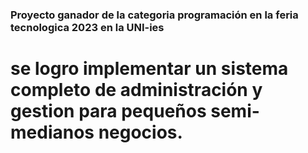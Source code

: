 ### Proyecto ganador de la categoria programación en la feria tecnologica 2023 en la UNI-ies

# se logro implementar un sistema completo de administración y gestion para pequeños semi-medianos negocios.
